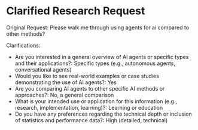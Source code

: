 # Clarified Research Request

Original Request: Please walk me through using agents for ai compared to other methods?

Clarifications:
- Are you interested in a general overview of AI agents or specific types and their applications?: Specific types (e.g., autonomous agents, conversational agents)
- Would you like to see real-world examples or case studies demonstrating the use of AI agents?: Yes
- Are you comparing AI agents to other specific AI methods or approaches?: No, a general comparison
- What is your intended use or application for this information (e.g., research, implementation, learning)?: Learning or education
- Do you have any preferences regarding the technical depth or inclusion of statistics and performance data?: High (detailed, technical)
